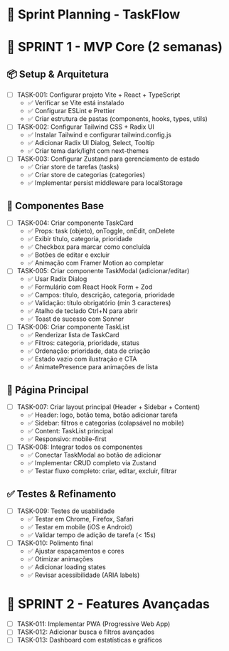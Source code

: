 # 🏃 Sprint Planning - TaskFlow

# **🚀 SPRINT 1 - MVP Core (2 semanas)**

## **📦 Setup & Arquitetura**

- [ ] TASK-001: Configurar projeto Vite + React + TypeScript
  - ✅ Verificar se Vite está instalado
  - ✅ Configurar ESLint e Prettier
  - ✅ Criar estrutura de pastas (components, hooks, types, utils)
- [ ] TASK-002: Configurar Tailwind CSS + Radix UI
  - ✅ Instalar Tailwind e configurar tailwind.config.js
  - ✅ Adicionar Radix UI Dialog, Select, Tooltip
  - ✅ Criar tema dark/light com next-themes
- [ ] TASK-003: Configurar Zustand para gerenciamento de estado
  - ✅ Criar store de tarefas (tasks)
  - ✅ Criar store de categorias (categories)
  - ✅ Implementar persist middleware para localStorage

## **🎨 Componentes Base**

- [ ] TASK-004: Criar componente TaskCard
  - ✅ Props: task (objeto), onToggle, onEdit, onDelete
  - ✅ Exibir título, categoria, prioridade
  - ✅ Checkbox para marcar como concluída
  - ✅ Botões de editar e excluir
  - ✅ Animação com Framer Motion ao completar
- [ ] TASK-005: Criar componente TaskModal (adicionar/editar)
  - ✅ Usar Radix Dialog
  - ✅ Formulário com React Hook Form + Zod
  - ✅ Campos: título, descrição, categoria, prioridade
  - ✅ Validação: título obrigatório (min 3 caracteres)
  - ✅ Atalho de teclado Ctrl+N para abrir
  - ✅ Toast de sucesso com Sonner
- [ ] TASK-006: Criar componente TaskList
  - ✅ Renderizar lista de TaskCard
  - ✅ Filtros: categoria, prioridade, status
  - ✅ Ordenação: prioridade, data de criação
  - ✅ Estado vazio com ilustração e CTA
  - ✅ AnimatePresence para animações de lista

## **📱 Página Principal**

- [ ] TASK-007: Criar layout principal (Header + Sidebar + Content)
  - ✅ Header: logo, botão tema, botão adicionar tarefa
  - ✅ Sidebar: filtros e categorias (colapsável no mobile)
  - ✅ Content: TaskList principal
  - ✅ Responsivo: mobile-first
- [ ] TASK-008: Integrar todos os componentes
  - ✅ Conectar TaskModal ao botão de adicionar
  - ✅ Implementar CRUD completo via Zustand
  - ✅ Testar fluxo completo: criar, editar, excluir, filtrar

## **✅ Testes & Refinamento**

- [ ] TASK-009: Testes de usabilidade
  - ✅ Testar em Chrome, Firefox, Safari
  - ✅ Testar em mobile (iOS e Android)
  - ✅ Validar tempo de adição de tarefa (< 15s)
- [ ] TASK-010: Polimento final
  - ✅ Ajustar espaçamentos e cores
  - ✅ Otimizar animações
  - ✅ Adicionar loading states
  - ✅ Revisar acessibilidade (ARIA labels)

# **🚀 SPRINT 2 - Features Avançadas**

- [ ] TASK-011: Implementar PWA (Progressive Web App)
- [ ] TASK-012: Adicionar busca e filtros avançados
- [ ] TASK-013: Dashboard com estatísticas e gráficos
